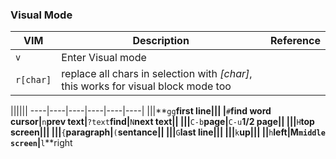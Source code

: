 ### Visual Mode
VIM|Description|Reference
---|-----------|---------
`v`|Enter Visual mode|
`r[char]`|replace all chars in selection with *[char]*, this works for visual block mode too|

||||||
----|----|----|----|----|----|
|||**`gg`**first line|||
|**`#`**find word cursor|**`n`**prev text|**`?text`**find|**`N`**next text||
|||**`C-b`**page|**`C-u`**1/2 page||
|||**`H`**top screen|||
|||**`{`**paragraph|**`(`**sentance||
|||**`G`**last line|||
|||**`k`**up|||
||**`h`**left|**M**`middle screen`|**`l`**right
